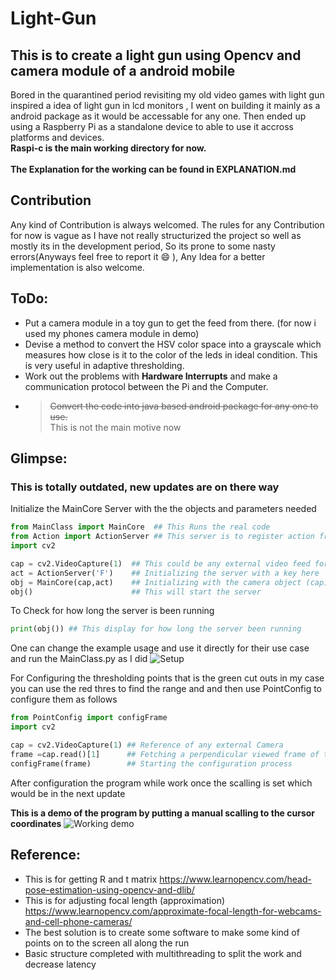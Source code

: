 # Light-Gun

## This is to create a light gun using Opencv and camera module of a android mobile
Bored in the quarantined period revisiting my old video games with light gun inspired a idea of light gun in lcd monitors , I went on building it mainly as a android package as it would be accessable for any one. Then ended up using a Raspberry Pi as a standalone device to able to use it accross platforms and devices.<br/>
**Raspi-c is the main working directory for now.**<br/><br/>
**The Explanation for the working can be found in EXPLANATION.md**
## Contribution
Any kind of Contribution is always welcomed. The rules for any Contribution for now is vague as I have not really structurized the project so well as mostly its in the development period, So its prone to some nasty errors(Anyways feel free to report it :smile: ), Any Idea for a better implementation is also welcome.
## ToDo:
- Put a camera module in a toy gun to get the feed from there. (for now i used my phones camera module in demo)
- Devise a method to convert the HSV color space into a grayscale which measures how close is it to the color of the leds in ideal condition. This is very useful in adaptive thresholding.
- Work out the problems with **Hardware Interrupts** and make a communication protocol between the Pi and the Computer.
- ><del>Convert the code into java based android package for any one to use.</del><br/>
This is not the main motive now

## Glimpse:
### **This is totally outdated, new updates are on there way**

Initialize the MainCore Server with the the objects and parameters needed
```python
from MainClass import MainCore  ## This Runs the real code
from Action import ActionServer ## This server is to register action from keyboard and to take action as a mouse
import cv2  

cap = cv2.VideoCapture(1)  ## This could be any external video feed for detection
act = ActionServer('F')    ## Initializing the server with a key here 'F' would be the trigger by default its 'F' you can setit to any key on keyboard
obj = MainCore(cap,act)    ## Initializing with the camera object (cap) and the ActionServer object (act)
obj()                      ## This will start the server
```

To Check for how long the server is been running
```python
print(obj()) ## This display for how long the server been running
```
One can change the example usage and use it directly for their use case
and run the MainClass.py as I did
![Setup](https://raw.githubusercontent.com/hex-plex/Light-Gun.apk/master/images/working_with_manual_scalling.jpg)

For Configuring the thresholding points that is the green cut outs in my case you can use the red thres to find the range
and and then use PointConfig to configure them as follows
```python
from PointConfig import configFrame
import cv2

cap = cv2.VideoCapture(1) ## Reference of any external Camera
frame =cap.read()[1]      ## Fetching a perpendicular viewed frame of the screen
configFrame(frame)        ## Starting the configuration process
```
After configuration the program while work once the scalling is set which would be in the next update

**This is a demo of the program by putting a manual scalling to the cursor coordinates**
![Working demo](https://raw.githubusercontent.com/hex-plex/Light-Gun.apk/master/images/working_with_manual_scalling2.jpg)

## Reference:
- This is for getting R and t matrix  https://www.learnopencv.com/head-pose-estimation-using-opencv-and-dlib/
- This is for adjusting focal length (approximation) https://www.learnopencv.com/approximate-focal-length-for-webcams-and-cell-phone-cameras/
- The best solution is to create some software to make some kind of points on to the screen all along the run
- Basic structure completed with multithreading to split the work and decrease latency
